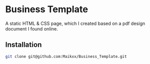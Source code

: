 # Business Template

A static HTML &amp; CSS page, which I created based on a pdf design document I found online.

## Installation

```bash
git clone git@github.com:Maikxx/Business_Template.git
```
